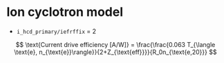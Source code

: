 # Ion cyclotron model

- `i_hcd_primary/iefrffix` = 2

$$
\text{Current drive efficiency [A/W]} = \frac{\frac{0.063 T_{\langle \text{e}, n_{\text{e}}\rangle}}{2+Z_{\text{eff}}}}{R_0n_{\text{e,20}}}
$$
